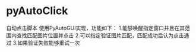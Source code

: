# pyAutoClick
自动点击脚本
使用PyAutoGUI实现，功能如下：
  1.能够唤醒指定窗口并且在其范围内查找匹配图片位置并点击
  2.可以指定验证图片匹配，匹配成功后认为点击通过
  3.如果验证失败能够重试一次

